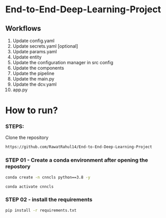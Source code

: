 # End-to-End-Deep-Learning-Project

## Workflows

1. Update config.yaml
2. Update secrets.yaml [optional]
3. Update params.yaml
4. Update entity
5. Update the configuration manager in src config
6. Update the components
7. Update the pipeline
8. Update the main.py
9. Update the dcv.yaml
10. app.py




# How to run?
### STEPS:

Clone the repository

```bash
https://github.com/RawatRahul14/End-to-End-Deep-Learning-Project
```

### STEP 01 - Create a conda environment after opening the repostory
```bash
conda create -n cnncls python==3.8 -y
```

```bash
conda activate cnncls
```

### STEP 02 - install the requirements
```bash
pip install -r requirements.txt
```


